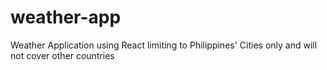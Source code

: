 # weather-app
Weather Application using React limiting to Philippines' Cities only and will not cover other countries
